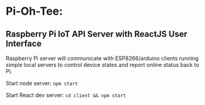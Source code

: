 # Pi-Oh-Tee:
## Raspberry Pi IoT API Server with ReactJS User Interface

Raspberry Pi server will communicate with ESP8266/arduino clients running simple local servers to control device states and report online status back to Pi.


Start node server:
```npm start```

Start React dev server:
```cd client && npm start```
